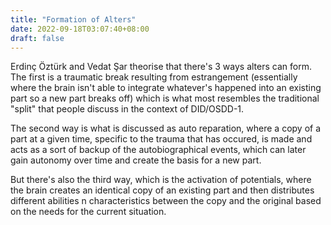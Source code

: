 ```yaml
---
title: "Formation of Alters"
date: 2022-09-18T03:07:40+08:00
draft: false
---
```


Erdinç Öztürk and Vedat Şar theorise that there's 3 ways alters can form. The first is a traumatic break resulting from estrangement (essentially where the brain isn't able to integrate whatever's happened into an existing part so a new part breaks off) which is what most resembles the traditional "split" that people discuss in the context of DID/OSDD-1.

The second way is what is discussed as auto reparation, where a copy of a part at a given time, specific to the trauma that has occured, is made and acts as a sort of backup of the autobiographical events, which can later gain autonomy over time and create the basis for a new part.

But there's also the third way, which is the activation of potentials, where the brain creates an identical copy of an existing part and then distributes different abilities n characteristics between the copy and the original based on the needs for the current situation.